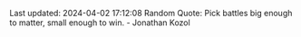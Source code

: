 Last updated: 2024-04-02 17:12:08
Random Quote: Pick battles big enough to matter, small enough to win. - Jonathan Kozol